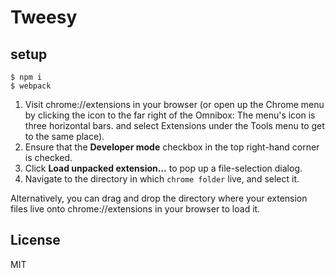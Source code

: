 # Tweesy

## setup

```
$ npm i
$ webpack
```

1. Visit chrome://extensions in your browser (or open up the Chrome menu by clicking the icon to the far right of the Omnibox:  The menu's icon is three horizontal bars. and select Extensions under the Tools menu to get to the same place).
2. Ensure that the **Developer mode** checkbox in the top right-hand corner is checked.
3. Click **Load unpacked extension…** to pop up a file-selection dialog.
4. Navigate to the directory in which `chrome folder` live, and select it.

Alternatively, you can drag and drop the directory where your extension files live onto chrome://extensions in your browser to load it.

## License

MIT
